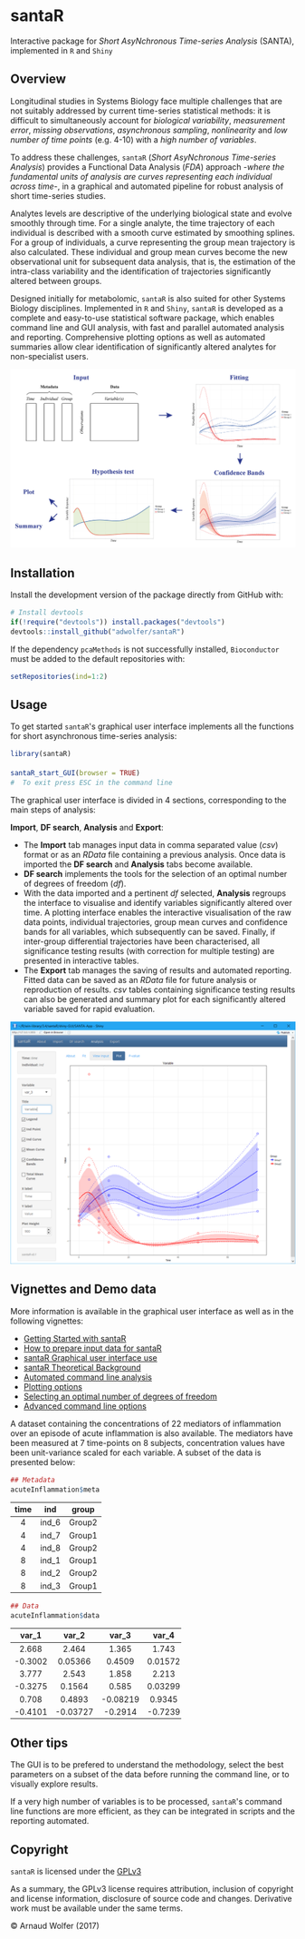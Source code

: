 
<!-- README.md is generated from README.Rmd. Please edit that file -->
santaR
======

Interactive package for *Short AsyNchronous Time-series Analysis* (SANTA), implemented in `R` and `Shiny`

Overview
--------

Longitudinal studies in Systems Biology face multiple challenges that are not suitably addressed by current time-series statistical methods: it is difficult to simultaneously account for *biological variability*, *measurement error*, *missing observations*, *asynchronous sampling*, *nonlinearity* and *low number of time points* (e.g. 4-10) with a *high number of variables*.

To address these challenges, `santaR` (*Short AsyNchronous Time-series Analysis*) provides a Functional Data Analysis (*FDA*) approach -*where the fundamental units of analysis are curves representing each individual across time*-, in a graphical and automated pipeline for robust analysis of short time-series studies.

Analytes levels are descriptive of the underlying biological state and evolve smoothly through time. For a single analyte, the time trajectory of each individual is described with a smooth curve estimated by smoothing splines. For a group of individuals, a curve representing the group mean trajectory is also calculated. These individual and group mean curves become the new observational unit for subsequent data analysis, that is, the estimation of the intra-class variability and the identification of trajectories significantly altered between groups.

Designed initially for metabolomic, `santaR` is also suited for other Systems Biology disciplines. Implemented in `R` and `Shiny`, `santaR` is developed as a complete and easy-to-use statistical software package, which enables command line and GUI analysis, with fast and parallel automated analysis and reporting. Comprehensive plotting options as well as automated summaries allow clear identification of significantly altered analytes for non-specialist users.

![](man/figures/santaR-approach.jpg)

Installation
------------

Install the development version of the package directly from GitHub with:

``` r
# Install devtools
if(!require("devtools")) install.packages("devtools")
devtools::install_github("adwolfer/santaR")
```

If the dependency `pcaMethods` is not successfully installed, `Bioconductor` must be added to the default repositories with:

``` r
setRepositories(ind=1:2)
```

Usage
-----

To get started `santaR`'s graphical user interface implements all the functions for short asynchronous time-series analysis:

``` r
library(santaR)

santaR_start_GUI(browser = TRUE)
#  To exit press ESC in the command line
```

The graphical user interface is divided in 4 sections, corresponding to the main steps of analysis:

**Import**, **DF search**, **Analysis** and **Export**:

-   The **Import** tab manages input data in comma separated value (*csv*) format or as an *RData* file containing a previous analysis. Once data is imported the **DF search** and **Analysis** tabs become available.
-   **DF search** implements the tools for the selection of an optimal number of degrees of freedom (*df*).
-   With the data imported and a pertinent *df* selected, **Analysis** regroups the interface to visualise and identify variables significantly altered over time. A plotting interface enables the interactive visualisation of the raw data points, individual trajectories, group mean curves and confidence bands for all variables, which subsequently can be saved. Finally, if inter-group differential trajectories have been characterised, all significance testing results (with correction for multiple testing) are presented in interactive tables.
-   The **Export** tab manages the saving of results and automated reporting. Fitted data can be saved as an *RData* file for future analysis or reproduction of results. *csv* tables containing significance testing results can also be generated and summary plot for each significantly altered variable saved for rapid evaluation.

![](man/figures/README-example-1.png)

Vignettes and Demo data
-----------------------

More information is available in the graphical user interface as well as in the following vignettes:

-   [Getting Started with santaR](inst/doc/getting-started.html)
-   [How to prepare input data for santaR](inst/doc/prepare-input-data.html)
-   [santaR Graphical user interface use](inst/doc/santaR-GUI.pdf)
-   [santaR Theoretical Background](inst/doc/theoretical-background.html)
-   [Automated command line analysis](inst/doc/automated-command-line.html)
-   [Plotting options](inst/doc/plotting-options.html)
-   [Selecting an optimal number of degrees of freedom](inst/doc/selecting-optimal-df.html)
-   [Advanced command line options](inst/doc/advanced-command-line-functions.html)

A dataset containing the concentrations of 22 mediators of inflammation over an episode of acute inflammation is also available. The mediators have been measured at 7 time-points on 8 subjects, concentration values have been unit-variance scaled for each variable. A subset of the data is presented below:

``` r
## Metadata
acuteInflammation$meta
```

<table style="width:32%;">
<colgroup>
<col width="9%" />
<col width="11%" />
<col width="11%" />
</colgroup>
<thead>
<tr class="header">
<th align="center">time</th>
<th align="center">ind</th>
<th align="center">group</th>
</tr>
</thead>
<tbody>
<tr class="odd">
<td align="center">4</td>
<td align="center">ind_6</td>
<td align="center">Group2</td>
</tr>
<tr class="even">
<td align="center">4</td>
<td align="center">ind_7</td>
<td align="center">Group1</td>
</tr>
<tr class="odd">
<td align="center">4</td>
<td align="center">ind_8</td>
<td align="center">Group2</td>
</tr>
<tr class="even">
<td align="center">8</td>
<td align="center">ind_1</td>
<td align="center">Group1</td>
</tr>
<tr class="odd">
<td align="center">8</td>
<td align="center">ind_2</td>
<td align="center">Group2</td>
</tr>
<tr class="even">
<td align="center">8</td>
<td align="center">ind_3</td>
<td align="center">Group1</td>
</tr>
</tbody>
</table>

``` r
## Data
acuteInflammation$data
```

<table style="width:60%;">
<colgroup>
<col width="13%" />
<col width="15%" />
<col width="15%" />
<col width="15%" />
</colgroup>
<thead>
<tr class="header">
<th align="center">var_1</th>
<th align="center">var_2</th>
<th align="center">var_3</th>
<th align="center">var_4</th>
</tr>
</thead>
<tbody>
<tr class="odd">
<td align="center">2.668</td>
<td align="center">2.464</td>
<td align="center">1.365</td>
<td align="center">1.743</td>
</tr>
<tr class="even">
<td align="center">-0.3002</td>
<td align="center">0.05366</td>
<td align="center">0.4509</td>
<td align="center">0.01572</td>
</tr>
<tr class="odd">
<td align="center">3.777</td>
<td align="center">2.543</td>
<td align="center">1.858</td>
<td align="center">2.213</td>
</tr>
<tr class="even">
<td align="center">-0.3275</td>
<td align="center">0.1564</td>
<td align="center">0.585</td>
<td align="center">0.03299</td>
</tr>
<tr class="odd">
<td align="center">0.708</td>
<td align="center">0.4893</td>
<td align="center">-0.08219</td>
<td align="center">0.9345</td>
</tr>
<tr class="even">
<td align="center">-0.4101</td>
<td align="center">-0.03727</td>
<td align="center">-0.2914</td>
<td align="center">-0.7239</td>
</tr>
</tbody>
</table>

Other tips
----------

The GUI is to be prefered to understand the methodology, select the best parameters on a subset of the data before running the command line, or to visually explore results.

If a very high number of variables is to be processed, `santaR`'s command line functions are more efficient, as they can be integrated in scripts and the reporting automated.

Copyright
---------

`santaR` is licensed under the [GPLv3](http://choosealicense.com/licenses/gpl-3.0/)

As a summary, the GPLv3 license requires attribution, inclusion of copyright and license information, disclosure of source code and changes. Derivative work must be available under the same terms.

© Arnaud Wolfer (2017)
